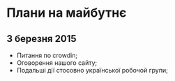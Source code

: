 # Плани на майбутнє

## 3 березня 2015

+ Питання по crowdin;
+ Оговорення нашого сайту;
+ Подальші дії стосовно української робочой групи;

